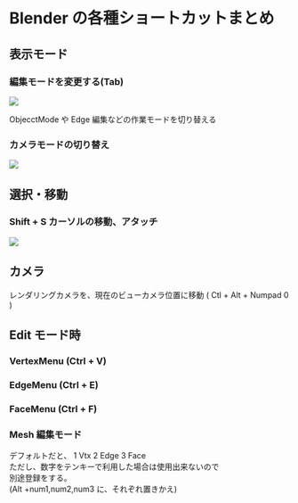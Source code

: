 # Blender の各種ショートカットまとめ

## 表示モード

### 編集モードを変更する(Tab)

![](https://gyazo.com/92bb85f2c125eb050f801b7e957c7e54.png)

ObjecctMode や Edge 編集などの作業モードを切り替える

### カメラモードの切り替え

![](https://gyazo.com/14da4e0e2c820421f5ba979a0d2ce763.png)

## 選択・移動

### Shift + S カーソルの移動、アタッチ

![](https://gyazo.com/d835f996b81071bd99d00c9330f49ed1.png)

## カメラ

レンダリングカメラを、現在のビューカメラ位置に移動 ( Ctl + Alt + Numpad 0 )

## Edit モード時

### VertexMenu (Ctrl + V)

### EdgeMenu (Ctrl + E)

### FaceMenu (Ctrl + F)

### Mesh 編集モード

デフォルトだと、 1 Vtx 2 Edge 3 Face  
ただし、数字をテンキーで利用した場合は使用出来ないので  
別途登録をする。  
(Alt +num1,num2,num3 に、それぞれ置きかえ)
